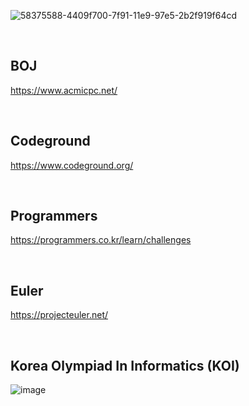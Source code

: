 ![58375588-4409f700-7f91-11e9-97e5-2b2f919f64cd](https://user-images.githubusercontent.com/41619898/76677091-9ba34d00-660d-11ea-95fa-efb07445eb32.png)

&nbsp;

## BOJ

https://www.acmicpc.net/

&nbsp;

## Codeground

https://www.codeground.org/

&nbsp;

## Programmers

https://programmers.co.kr/learn/challenges

&nbsp;

## Euler

https://projecteuler.net/

&nbsp;

## **Korea Olympiad In Informatics (KOI)**

![image](https://user-images.githubusercontent.com/41619898/74595822-acea4f80-5089-11ea-9eaa-99fdfed87342.png)